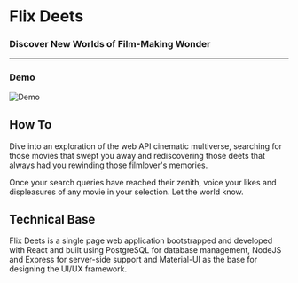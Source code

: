 # Flix Deets
### Discover New Worlds of Film-Making Wonder

----------------------------

### Demo
![Demo](./Front-End/src/stylingDesign/Assets/FlixDeetsDemo.gif)


## How To

Dive into an exploration of the web API cinematic multiverse, searching for those movies that swept you away and rediscovering those deets that always had you rewinding those filmlover's memories. 

Once your search queries have reached their zenith, voice your likes and displeasures of any movie in your selection. Let the world know.


## Technical Base

Flix Deets is a single page web application bootstrapped and developed with React and built using PostgreSQL for database management, NodeJS and Express for server-side support and Material-UI as the base for designing the UI/UX framework.
